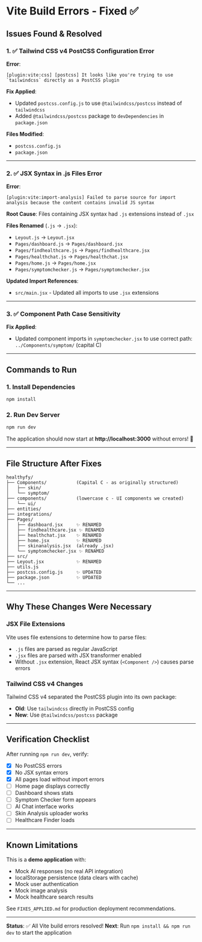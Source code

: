 # Vite Build Errors - Fixed ✅

## Issues Found & Resolved

### 1. ✅ Tailwind CSS v4 PostCSS Configuration Error

**Error**: 
```
[plugin:vite:css] [postcss] It looks like you're trying to use `tailwindcss` directly as a PostCSS plugin
```

**Fix Applied**:
- Updated `postcss.config.js` to use `@tailwindcss/postcss` instead of `tailwindcss`
- Added `@tailwindcss/postcss` package to `devDependencies` in `package.json`

**Files Modified**:
- `postcss.config.js`
- `package.json`

---

### 2. ✅ JSX Syntax in .js Files Error

**Error**: 
```
[plugin:vite:import-analysis] Failed to parse source for import analysis because the content contains invalid JS syntax
```

**Root Cause**: 
Files containing JSX syntax had `.js` extensions instead of `.jsx`

**Files Renamed** (`.js` → `.jsx`):
- `Leyout.js` → `Leyout.jsx`
- `Pages/dashboard.js` → `Pages/dashboard.jsx`
- `Pages/findhealthcare.js` → `Pages/findhealthcare.jsx`
- `Pages/healthchat.js` → `Pages/healthchat.jsx`
- `Pages/home.js` → `Pages/home.jsx`
- `Pages/symptomchecker.js` → `Pages/symptomchecker.jsx`

**Updated Import References**:
- `src/main.jsx` - Updated all imports to use `.jsx` extensions

---

### 3. ✅ Component Path Case Sensitivity

**Fix Applied**:
- Updated component imports in `symptomchecker.jsx` to use correct path: `../Components/symptom/` (capital C)

---

## Commands to Run

### 1. Install Dependencies
```powershell
npm install
```

### 2. Run Dev Server
```powershell
npm run dev
```

The application should now start at **http://localhost:3000** without errors! 🎉

---

## File Structure After Fixes

```
healthyfy/
├── Components/           (Capital C - as originally structured)
│   ├── skin/
│   └── symptom/
├── components/           (lowercase c - UI components we created)
│   └── ui/
├── entities/
├── integrations/
├── Pages/
│   ├── dashboard.jsx     ✨ RENAMED
│   ├── findhealthcare.jsx ✨ RENAMED
│   ├── healthchat.jsx    ✨ RENAMED
│   ├── home.jsx          ✨ RENAMED
│   ├── skinanalysis.jsx  (already .jsx)
│   └── symptomchecker.jsx ✨ RENAMED
├── src/
├── Leyout.jsx            ✨ RENAMED
├── utils.js
├── postcss.config.js     ✨ UPDATED
├── package.json          ✨ UPDATED
└── ...
```

---

## Why These Changes Were Necessary

### JSX File Extensions
Vite uses file extensions to determine how to parse files:
- `.js` files are parsed as regular JavaScript
- `.jsx` files are parsed with JSX transformer enabled
- Without `.jsx` extension, React JSX syntax (`<Component />`) causes parse errors

### Tailwind CSS v4 Changes
Tailwind CSS v4 separated the PostCSS plugin into its own package:
- **Old**: Use `tailwindcss` directly in PostCSS config
- **New**: Use `@tailwindcss/postcss` package

---

## Verification Checklist

After running `npm run dev`, verify:

- [x] No PostCSS errors
- [x] No JSX syntax errors
- [x] All pages load without import errors
- [ ] Home page displays correctly
- [ ] Dashboard shows stats
- [ ] Symptom Checker form appears
- [ ] AI Chat interface works
- [ ] Skin Analysis uploader works
- [ ] Healthcare Finder loads

---

## Known Limitations

This is a **demo application** with:
- Mock AI responses (no real API integration)
- localStorage persistence (data clears with cache)
- Mock user authentication
- Mock image analysis
- Mock healthcare search results

See `FIXES_APPLIED.md` for production deployment recommendations.

---

**Status**: ✅ All Vite build errors resolved!
**Next**: Run `npm install && npm run dev` to start the application
